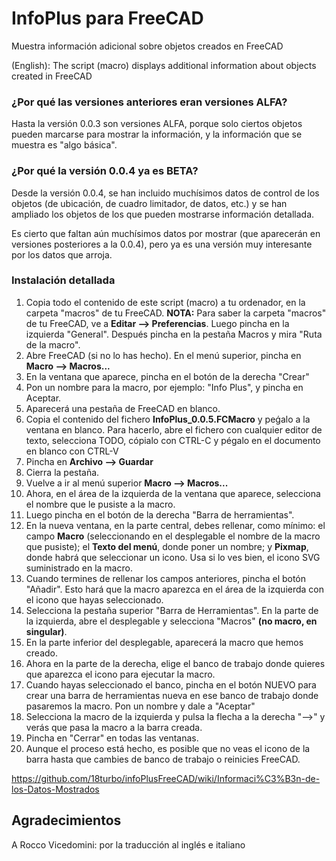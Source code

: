 # InfoPlus para FreeCAD
Muestra información adicional sobre objetos creados en FreeCAD

(English): The script (macro) displays additional information about objects created in FreeCAD

### ¿Por qué las versiones anteriores eran versiones ALFA?

Hasta la versión 0.0.3 son versiones ALFA, porque solo ciertos objetos pueden marcarse para mostrar la información, y la información que se muestra es "algo básica".

### ¿Por qué la versión 0.0.4 ya es BETA?

Desde la versión 0.0.4, se han incluido muchísimos datos de control de los objetos (de ubicación, de cuadro limitador, de datos, etc.) y se han ampliado los objetos de los que pueden mostrarse información detallada.

Es cierto que faltan aún muchísimos datos por mostrar (que aparecerán en versiones posteriores a la 0.0.4), pero ya es una versión muy interesante por los datos que arroja.

### Instalación detallada

1. Copia todo el contenido de este script (macro) a tu ordenador, en la carpeta "macros" de tu FreeCAD.
**NOTA:** Para saber la carpeta "macros" de tu FreeCAD, ve a **Editar --> Preferencias**. Luego pincha en la izquierda "General". Después pincha en la pestaña Macros y mira "Ruta de la macro".
2. Abre FreeCAD (si no lo has hecho). En el menú superior, pincha en **Macro --> Macros...**
3. En la ventana que aparece, pincha en el botón de la derecha "Crear"
4. Pon un nombre para la macro, por ejemplo: "Info Plus", y pincha en Aceptar.
5. Aparecerá una pestaña de FreeCAD en blanco.
6. Copia el contenido del fichero **InfoPlus_0.0.5.FCMacro** y peǵalo a la ventana en blanco. Para hacerlo, abre el fichero con cualquier editor de texto, selecciona TODO, cópialo con CTRL-C y pégalo en el documento en blanco con CTRL-V
7. Pincha en **Archivo --> Guardar**
8. Cierra la pestaña.
9. Vuelve a ir  al menú superior **Macro --> Macros...**
10. Ahora, en el área de la izquierda de la ventana que aparece, selecciona el nombre que le pusiste a la macro.
11. Luego pincha en el botón de la derecha "Barra de herramientas".
12. En la nueva ventana, en la parte central, debes rellenar, como mínimo: el campo **Macro** (seleccionando en el desplegable el nombre de la macro que pusiste); el **Texto del menú**, donde poner un nombre; y **Pixmap**, donde habrá que seleccionar un icono. Usa si lo ves bien, el icono SVG suministrado en la macro.
13. Cuando termines de rellenar los campos anteriores, pincha el botón "Añadir". Esto hará que la macro aparezca en el área de la izquierda con el icono que hayas seleccionado.
14. Selecciona la pestaña superior "Barra de Herramientas". En la parte de la izquierda, abre el desplegable y selecciona "Macros" **(no macro, en singular)**.
15. En la parte inferior del desplegable, aparecerá la macro que hemos creado.
16. Ahora en la parte de la derecha, elige el banco de trabajo donde quieres que aparezca el icono para ejecutar la macro.
17. Cuando hayas seleccionado el banco, pincha en el botón NUEVO para crear una barra de herramientas nueva en ese banco de trabajo donde pasaremos la macro. Pon un nombre y dale a "Aceptar"
18. Selecciona la macro de la izquierda y pulsa la flecha a la derecha "-->" y verás que pasa la macro a la barra creada.
19. Pincha en "Cerrar" en todas las ventanas.
20. Aunque el proceso está hecho, es posible que no veas el icono de la barra hasta que cambies de banco de trabajo o reinicies FreeCAD.


https://github.com/18turbo/infoPlusFreeCAD/wiki/Informaci%C3%B3n-de-los-Datos-Mostrados

## Agradecimientos

A Rocco Vicedomini: por la traducción al inglés e italiano
